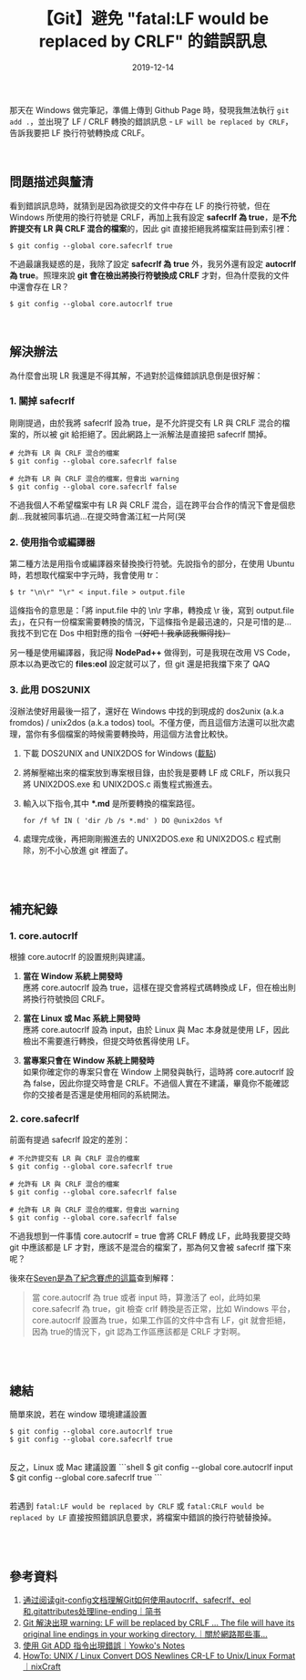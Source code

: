 ﻿---
title: 【Git】避免 "fatal:LF would be replaced by CRLF" 的錯誤訊息
date: 2019-12-14
is_modified: false
categories:
- "軟體開發 › 版本管控"
tags:
- Git
- Windows/DOS
--- 

那天在 Windows 做完筆記，準備上傳到 Github Page 時，發現我無法執行 `git add .`，並出現了 LF / CRLF 轉換的錯誤訊息 - `LF will be replaced by CRLF`，告訴我要把 LF 換行符號轉換成 CRLF。

<!--more-->
<br> 

## 問題描述與釐清
看到錯誤訊息時，就猜到是因為欲提交的文件中存在 LF 的換行符號，但在 Windows 所使用的換行符號是 CRLF，再加上我有設定 **safecrlf 為 true**，是**不允許提交有 LR 與 CRLF 混合的檔案**的，因此 git 直接拒絕我將檔案註冊到索引裡：
```shell
$ git config --global core.safecrlf true
```

不過最讓我疑惑的是，我除了設定 **safecrlf 為 true** 外，我另外還有設定 **autocrlf 為 true**。照理來說 **git 會在檢出將換行符號換成 CRLF** 才對，但為什麼我的文件中還會存在 LR？
```shell
$ git config --global core.autocrlf true
```


<br>

## 解決辦法
為什麼會出現 LR 我還是不得其解，不過對於這條錯誤訊息倒是很好解：

### 1. 關掉 safecrlf
剛剛提過，由於我將 safecrlf 設為 true，是不允許提交有 LR 與 CRLF 混合的檔案的，所以被 git 給拒絕了。因此網路上一派解法是直接把 safecrlf 關掉。

```shell
# 允許有 LR 與 CRLF 混合的檔案
$ git config --global core.safecrlf false

# 允許有 LR 與 CRLF 混合的檔案，但會出 warning
$ git config --global core.safecrlf false
```

不過我個人不希望檔案中有 LR 與 CRLF 混合，這在跨平台合作的情況下會是個悲劇...我就被同事坑過...在提交時會滿江紅一片阿(哭 <br>


### 2. 使用指令或編譯器
第二種方法是用指令或編譯器來替換換行符號。先說指令的部分，在使用 Ubuntu 時，若想取代檔案中字元時，我會使用 tr：
```shell
$ tr "\n\r" "\r" < input.file > output.file
```
這條指令的意思是：「將 input.file 中的 \n\r 字串，轉換成 \r 後，寫到 output.file 去」，在只有一份檔案需要轉換的情況，下這條指令是最迅速的，只是可惜的是...我找不到它在 Dos 中相對應的指令 ~~（好吧！我承認我懶得找）~~ <br>

另一種是使用編譯器，我記得 **NodePad++** 做得到，可是我現在改用 VS Code，原本以為更改它的 **files:eol** 設定就可以了，但 git 還是把我擋下來了 QAQ<br>


### 3. 此用 DOS2UNIX
沒辦法使好用最後一招了，還好在 Windows 中找的到現成的 dos2unix (a.k.a fromdos) / unix2dos (a.k.a todos) tool。不僅方便，而且這個方法還可以批次處理，當你有多個檔案的時候需要轉換時，用這個方法會比較快。

1. 下載 DOS2UNIX and UNIX2DOS for Windows ([載點](http://www.bastet.com/uddu.zip))

2. 將解壓縮出來的檔案放到專案根目錄，由於我是要轉 LF 成 CRLF，所以我只將 UNIX2DOS.exe 和 UNIX2DOS.c 兩隻程式搬進去。

3. 輸入以下指令,其中 **\*.md** 是所要轉換的檔案路徑。
    ```shell
    for /f %f IN ( 'dir /b /s *.md' ) DO @unix2dos %f
    ```
    
4. 處理完成後，再把剛剛搬進去的 UNIX2DOS.exe 和 UNIX2DOS.c 程式刪除，別不小心放進 git 裡面了。


<br><br>

## 補充紀錄

### 1. core.autocrlf 
根據 core.autocrlf 的設置規則與建議。
1. **當在 Window 系統上開發時** <br> 應將 core.autocrlf 設為 true，這樣在提交會將程式碼轉換成 LF，但在檢出則將換行符號換回 CRLF。<br>

2. **當在 Linux 或 Mac 系統上開發時** <br> 應將 core.autocrlf 設為 input，由於 Linux 與 Mac 本身就是使用 LF，因此檢出不需要進行轉換，但提交時依舊得使用 LF。<br>
 
 
3. **當專案只會在 Window 系統上開發時** <br> 如果你確定你的專案只會在 Window 上開發與執行，這時將 core.autocrlf 設為 false，因此你提交時會是 CRLF。不過個人實在不建議，畢竟你不能確認你的交接者是否還是使用相同的系統開法。<br>


### 2. core.safecrlf 
前面有提過 safecrlf 設定的差別：
```shell
# 不允許提交有 LR 與 CRLF 混合的檔案
$ git config --global core.safecrlf true
 
# 允許有 LR 與 CRLF 混合的檔案
$ git config --global core.safecrlf false

# 允許有 LR 與 CRLF 混合的檔案，但會出 warning
$ git config --global core.safecrlf false
```

不過我想到一件事情 core.autocrlf = true 會將 CRLF 轉成 LF，此時我要提交時 git 中應該都是 LF 才對，應該不是混合的檔案了，那為何又會被 safecrlf 擋下來呢？

後來在[Seven是為了紀念賽虎的這篇](https://www.jianshu.com/p/2a46dfd3705a)查到解釋：
> 當 core.autocrlf 為 true 或者 input 時，算激活了 eol，此時如果 core.safecrlf 為 true，git 檢查 crlf 轉換是否正常，比如 Windows 平台，core.autocrlf 設置為 true，如果工作區的文件中含有 LF，git 就會拒絕，因為 true的情況下，git 認為工作區應該都是 CRLF 才對啊。

<br><br>

## 總結
簡單來說，若在 window 環境建議設置
```shell
$ git config --global core.autocrlf true
$ git config --global core.safecrlf true
```
<br>
反之，Linux 或 Mac 建議設置
```shell
$ git config --global core.autocrlf input
$ git config --global core.safecrlf true
```

<br> 若遇到 `fatal:LF would be replaced by CRLF` 或 `fatal:CRLF would be replaced by LF` 直接按照錯誤訊息要求，將檔案中錯誤的換行符號替換掉。


<br><br>

## 參考資料 
1. [通过阅读git-config文档理解Git如何使用autocrlf、safecrlf、eol和.gitattributes处理line-ending｜简书](https://www.jianshu.com/p/2a46dfd3705a)
2. [Git 解決出現 warning: LF will be replaced by CRLF ... The file will have its original line endings in your working directory.｜關於網路那些事...](https://adon988.logdown.com/posts/7642074-git-resolves-to-appear-warninglfll-be-replaced-by-crlf-the-file-would-have-its-original-line-endings-in-your-working-directory) 
3. [使用 Git ADD 指令出現錯誤｜Yowko's Notes](https://blog.yowko.com/git-lf-replace-crlf-error/)
4. [HowTo: UNIX / Linux Convert DOS Newlines CR-LF to Unix/Linux Format｜nixCraft](https://www.cyberciti.biz/faq/howto-unix-linux-convert-dos-newlines-cr-lf-unix-text-format/)